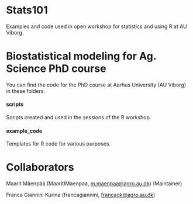 # Stats101
Examples and code used in open workshop for statistics and using R at AU Viborg. 

# Biostatistical modeling for Ag. Science PhD course
You can find the code for the PhD course at Aarhus University (AU Viborg) in these folders.

#### scripts
Scripts created and used in the sessions of the R workshop.

#### example_code
Templates for R code for various purposes.

# Collaborators 
Maarit Mäenpää (MaaritIMaenpaa, m.maenpaa@agro.au.dk) (Maintainer)

Franca Giannini Kurina (francagiannini, francagk@agro.au.dk)
